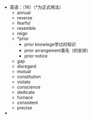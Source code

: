 - 英语：（16）（*为正式用法）
	- annual
	- reverse
	- fearful
	- resemble
	- reign
	- *prior
		- prior knowlege学过的知识
		- prior arrangement事先（的安排）
		- prior notice
	- gap
	- disregard
	- mutual
	- constitution
	- violate
	- conscience
	- dedicate
	- furnace
	- consistent
	- precise
-